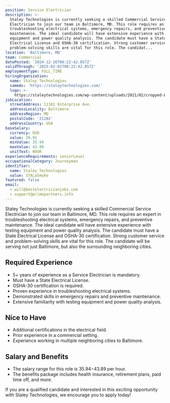 ```yaml
---
position: Service Electrician
description: >-
  Staley Technologies is currently seeking a skilled Commercial Service
  Electrician to join our team in Baltimore, MD. This role requires an expert in
  troubleshooting electrical systems, emergency repairs, and preventive
  maintenance. The ideal candidate will have extensive experience with testing
  equipment and power quality analysis. The candidate must have a State
  Electrical License and OSHA-30 certification. Strong customer service and
  problem-solving skills are vital for this role. The candidat...
location: 'Baltimore, MD'
team: Commercial
datePosted: '2024-12-26T06:22:42.857Z'
validThrough: '2025-02-01T06:22:42.857Z'
employmentType: FULL_TIME
hiringOrganization:
  name: Staley Technologies
  sameAs: 'https://staleytechnologies.com/'
  logo: >-
    https://staleytechnologies.com/wp-content/uploads/2021/02/cropped-Logo_StaleyTechnologies.png
jobLocation:
  streetAddress: 11161 Enterprise Ave.
  addressLocality: Baltimore
  addressRegion: MD
  postalCode: '21202'
  addressCountry: USA
baseSalary:
  currency: USD
  value: 39.91
  minValue: 35.94
  maxValue: 43.89
  unitText: HOUR
experienceRequirements: seniorLevel
occupationalCategory: Journeyman
identifier:
  name: Staley Technologies
  value: STALa5myko
featured: false
email:
  - will@bestelectricianjobs.com
  - support@primepartners.info
---
```




Staley Technologies is currently seeking a skilled Commercial Service Electrician to join our team in Baltimore, MD. This role requires an expert in troubleshooting electrical systems, emergency repairs, and preventive maintenance. The ideal candidate will have extensive experience with testing equipment and power quality analysis. The candidate must have a State Electrical License and OSHA-30 certification. Strong customer service and problem-solving skills are vital for this role. The candidate will be serving not just Baltimore, but also the surrounding neighboring cities.

## Required Experience

- 5+ years of experience as a Service Electrician is mandatory.
- Must have a State Electrical License.
- OSHA-30 certification is required.
- Proven experience in troubleshooting electrical systems.
- Demonstrated skills in emergency repairs and preventive maintenance.
- Extensive familiarity with testing equipment and power quality analysis.

## Nice to Have

- Additional certifications in the electrical field.
- Prior experience in a commercial setting.
- Experience working in multiple neighboring cities to Baltimore.

## Salary and Benefits

- The salary range for this role is $35.94-$43.89 per hour.
- The benefits package includes health insurance, retirement plans, paid time off, and more.

If you are a qualified candidate and interested in this exciting opportunity with Staley Technologies, we encourage you to apply today!
